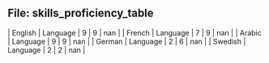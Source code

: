 ## File: skills_proficiency_table

| English                                                                        | Language                        |                            9 |                                9 |                                         nan |
| French                                                                         | Language                        |                            7 |                                9 |                                         nan |
| Arabic                                                                         | Language                        |                            9 |                                9 |                                         nan |
| German                                                                         | Language                        |                            2 |                                6 |                                         nan |
| Swedish                                                                        | Language                        |                            2 |                                2 |                                         nan |